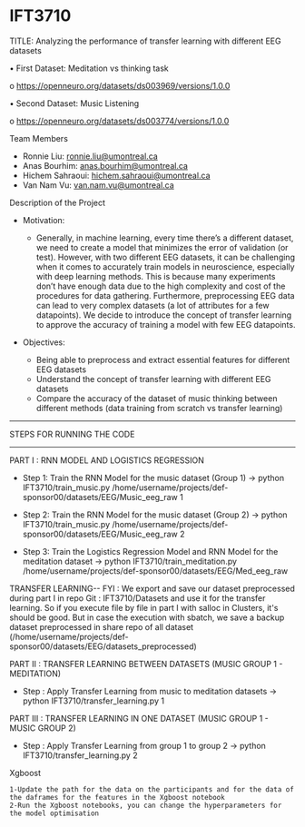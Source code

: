 # IFT3710

TITLE: Analyzing the performance of transfer learning with different EEG datasets

• First Dataset: Meditation vs thinking task

o https://openneuro.org/datasets/ds003969/versions/1.0.0

• Second Dataset: Music Listening

o https://openneuro.org/datasets/ds003774/versions/1.0.0

Team Members
- Ronnie Liu: ronnie.liu@umontreal.ca
- Anas Bourhim: anas.bourhim@umontreal.ca
- Hichem Sahraoui: hichem.sahraoui@umontreal.ca
- Van Nam Vu: van.nam.vu@umontreal.ca

Description of the Project
- Motivation:
  - Generally, in machine learning, every time there’s a different dataset, we need to
create a model that minimizes the error of validation (or test). However, with two
different EEG datasets, it can be challenging when it comes to accurately train
models in neuroscience, especially with deep learning methods. This is because
many experiments don’t have enough data due to the high complexity and cost of
the procedures for data gathering. Furthermore, preprocessing EEG data can lead
to very complex datasets (a lot of attributes for a few datapoints). We decide to
introduce the concept of transfer learning to approve the accuracy of training a
model with few EEG datapoints.

- Objectives:
  - Being able to preprocess and extract essential features for different EEG datasets
  - Understand the concept of transfer learning with different EEG datasets
  - Compare the accuracy of the dataset of music thinking between different methods
  (data training from scratch vs transfer learning)

**************************
STEPS FOR RUNNING THE CODE
**************************

PART I : RNN MODEL AND LOGISTICS REGRESSION 
- Step 1: Train the RNN Model for the music dataset (Group 1)
	-> python IFT3710/train_music.py /home/username/projects/def-sponsor00/datasets/EEG/Music_eeg_raw 1
	
- Step 2: Train the RNN Model for the music dataset (Group 2)
	-> python IFT3710/train_music.py /home/username/projects/def-sponsor00/datasets/EEG/Music_eeg_raw 2
	
- Step 3: Train the Logistics Regression Model and RNN Model for the meditation dataset
	-> python IFT3710/train_meditation.py /home/username/projects/def-sponsor00/datasets/EEG/Med_eeg_raw

TRANSFER LEARNING--
FYI : We export and save our dataset preprocessed during part I in repo Git : IFT3710/Datasets and use it for the transfer learning. So if you execute file by file in part I with salloc in Clusters, it's should be good. But in case the execution with sbatch, we save a backup dataset preprocessed in share repo of all dataset (/home/username/projects/def-sponsor00/datasets/EEG/datasets_preprocessed)

PART II : TRANSFER LEARNING BETWEEN DATASETS (MUSIC GROUP 1 - MEDITATION)
- Step : Apply Transfer Learning from music to meditation datasets
	-> python IFT3710/transfer_learning.py 1

PART III : TRANSFER LEARNING IN ONE DATASET (MUSIC GROUP 1 - MUSIC GROUP 2)
- Step : Apply Transfer Learning from group 1 to group 2
	-> python IFT3710/transfer_learning.py 2

Xgboost

	1-Update the path for the data on the participants and for the data of the daframes for the features in the Xgboost notebook
	2-Run the Xgboost notebooks, you can change the hyperparameters for the model optimisation


